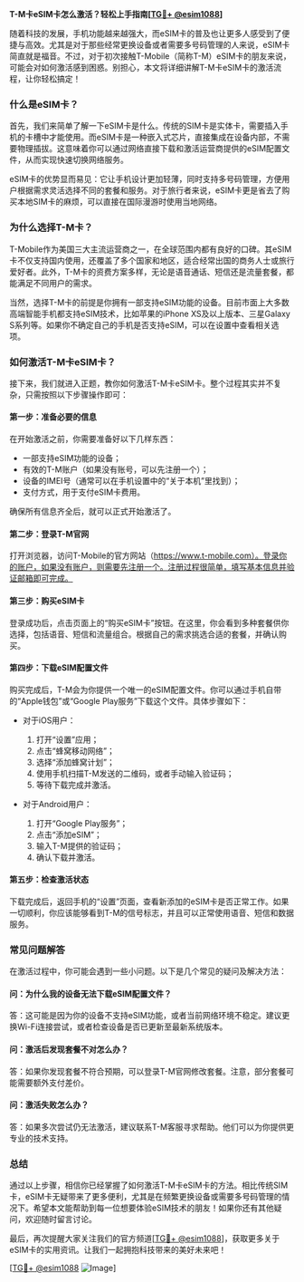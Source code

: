 **T-M卡eSIM卡怎么激活？轻松上手指南[[TG💪+ @esim1088](https://t.me/s/esim1088)]**

随着科技的发展，手机功能越来越强大，而eSIM卡的普及也让更多人感受到了便捷与高效。尤其是对于那些经常更换设备或者需要多号码管理的人来说，eSIM卡简直就是福音。不过，对于初次接触T-Mobile（简称T-M）eSIM卡的朋友来说，可能会对如何激活感到困惑。别担心，本文将详细讲解T-M卡eSIM卡的激活流程，让你轻松搞定！

### **什么是eSIM卡？**

首先，我们来简单了解一下eSIM卡是什么。传统的SIM卡是实体卡，需要插入手机的卡槽中才能使用。而eSIM卡是一种嵌入式芯片，直接集成在设备内部，不需要物理插拔。这意味着你可以通过网络直接下载和激活运营商提供的eSIM配置文件，从而实现快速切换网络服务。

eSIM卡的优势显而易见：它让手机设计更加轻薄，同时支持多号码管理，方便用户根据需求灵活选择不同的套餐和服务。对于旅行者来说，eSIM卡更是省去了购买本地SIM卡的麻烦，可以直接在国际漫游时使用当地网络。

### **为什么选择T-M卡？**

T-Mobile作为美国三大主流运营商之一，在全球范围内都有良好的口碑。其eSIM卡不仅支持国内使用，还覆盖了多个国家和地区，适合经常出国的商务人士或旅行爱好者。此外，T-M卡的资费方案多样，无论是语音通话、短信还是流量套餐，都能满足不同用户的需求。

当然，选择T-M卡的前提是你拥有一部支持eSIM功能的设备。目前市面上大多数高端智能手机都支持eSIM技术，比如苹果的iPhone XS及以上版本、三星Galaxy S系列等。如果你不确定自己的手机是否支持eSIM，可以在设置中查看相关选项。

### **如何激活T-M卡eSIM卡？**

接下来，我们就进入正题，教你如何激活T-M卡eSIM卡。整个过程其实并不复杂，只需按照以下步骤操作即可：

#### **第一步：准备必要的信息**
在开始激活之前，你需要准备好以下几样东西：
- 一部支持eSIM功能的设备；
- 有效的T-M账户（如果没有账号，可以先注册一个）；
- 设备的IMEI号（通常可以在手机设置中的“关于本机”里找到）；
- 支付方式，用于支付eSIM卡费用。

确保所有信息齐全后，就可以正式开始激活了。

#### **第二步：登录T-M官网**
打开浏览器，访问T-Mobile的官方网站（https://www.t-mobile.com）。登录你的账户，如果没有账户，则需要先注册一个。注册过程很简单，填写基本信息并验证邮箱即可完成。

#### **第三步：购买eSIM卡**
登录成功后，点击页面上的“购买eSIM卡”按钮。在这里，你会看到多种套餐供你选择，包括语音、短信和流量组合。根据自己的需求挑选合适的套餐，并确认购买。

#### **第四步：下载eSIM配置文件**
购买完成后，T-M会为你提供一个唯一的eSIM配置文件。你可以通过手机自带的“Apple钱包”或“Google Play服务”下载这个文件。具体步骤如下：

- 对于iOS用户：
  1. 打开“设置”应用；
  2. 点击“蜂窝移动网络”；
  3. 选择“添加蜂窝计划”；
  4. 使用手机扫描T-M发送的二维码，或者手动输入验证码；
  5. 等待下载完成并激活。

- 对于Android用户：
  1. 打开“Google Play服务”；
  2. 点击“添加eSIM”；
  3. 输入T-M提供的验证码；
  4. 确认下载并激活。

#### **第五步：检查激活状态**
下载完成后，返回手机的“设置”页面，查看新添加的eSIM卡是否正常工作。如果一切顺利，你应该能够看到T-M的信号标志，并且可以正常使用语音、短信和数据服务。

### **常见问题解答**

在激活过程中，你可能会遇到一些小问题。以下是几个常见的疑问及解决方法：

#### **问：为什么我的设备无法下载eSIM配置文件？**
答：这可能是因为你的设备不支持eSIM功能，或者当前网络环境不稳定。建议更换Wi-Fi连接尝试，或者检查设备是否已更新至最新系统版本。

#### **问：激活后发现套餐不对怎么办？**
答：如果你发现套餐不符合预期，可以登录T-M官网修改套餐。注意，部分套餐可能需要额外支付差价。

#### **问：激活失败怎么办？**
答：如果多次尝试仍无法激活，建议联系T-M客服寻求帮助。他们可以为你提供更专业的技术支持。

### **总结**

通过以上步骤，相信你已经掌握了如何激活T-M卡eSIM卡的方法。相比传统SIM卡，eSIM卡无疑带来了更多便利，尤其是在频繁更换设备或需要多号码管理的情况下。希望本文能帮助到每一位想要体验eSIM技术的朋友！如果你还有其他疑问，欢迎随时留言讨论。

最后，再次提醒大家关注我们的官方频道[[TG💪+ @esim1088](https://t.me/s/esim1088)]，获取更多关于eSIM卡的实用资讯。让我们一起拥抱科技带来的美好未来吧！

[[TG💪+ @esim1088](https://t.me/s/esim1088) ![Image](https://i.postimg.cc/4NQfJmqS/Snipaste-2025-05-13-00-14-12.png)]